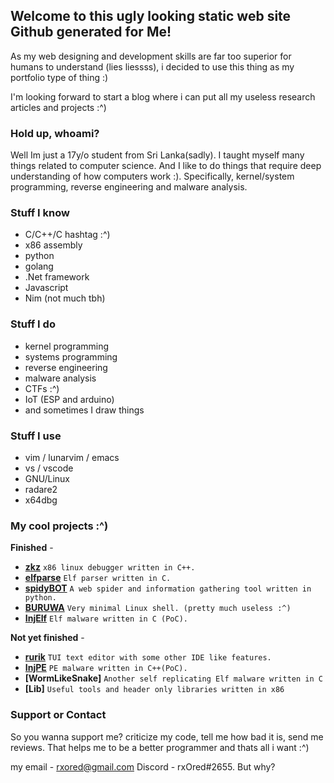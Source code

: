 ## Welcome to this ugly looking static web site Github generated for Me!

As my web designing and development skills are far too superior for humans to understand (lies liessss), i decided to use this thing as my portfolio type of thing :)

I'm looking forward to start a blog where i can put all my useless research articles and projects :^)

### Hold up, whoami?

Well Im just a 17y/o student from Sri Lanka(sadly). I taught myself many things related to computer science. And I like to do things that require deep understanding of how computers work :). Specifically, kernel/system programming, reverse engineering and malware analysis.

### Stuff I know

- C/C++/C hashtag :^)
- x86 assembly
- python
- golang
- .Net framework
- Javascript
- Nim (not much tbh)

### Stuff I do

- kernel programming
- systems programming
- reverse engineering
- malware analysis
- CTFs :^)
- IoT (ESP and arduino)
- and sometimes I draw things

### Stuff I use

- vim / lunarvim / emacs
- vs / vscode
- GNU/Linux
- radare2
- x64dbg

### My cool projects :^)

**Finished** - 
- **[zkz](https://github.com/rxOred/zkz.git)** `x86 linux debugger written in C++.`
- **[elfparse](https://github.com/rxOred/elfparse.git)** `Elf parser written in C.`
- **[spidyBOT](https://github.com/rxOred/spidyBOT.git)** `A web spider and information gathering tool written in python.`
- **[BURUWA](https://github.com/rxOred/BURUWA.git)** `Very minimal Linux shell. (pretty much useless :^)`
- **[InjElf](https://github.com/rxOred/InjElf.git)** `Elf malware written in C (PoC).`

**Not yet finished** -
- **[rurik](https://github.com/rxOred/rurik.git)** `TUI text editor with some other IDE like features.`
- **[InjPE](https://github.com/rxOred/InjPE.git)** `PE malware written in C++(PoC).`
- **[WormLikeSnake]** `Another self replicating Elf malware written in C`
- **[Lib]** `Useful tools and header only libraries written in x86`

### Support or Contact

So you wanna support me? criticize my code, tell me how bad it is, send me reviews. That helps me to be a better programmer and thats all i want :^)

my email - rxored@gmail.com
Discord - rxOred#2655. But why?
